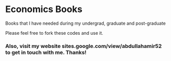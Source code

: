 # Economics Books

Books that I have needed during my undergrad, graduate and post-graduate

Please feel free to fork these codes and use it.

### Also, visit my website sites.google.com/view/abdullahamir52 to get in touch with me. Thanks! 
